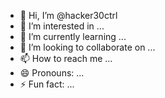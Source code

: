 - 👋 Hi, I’m @hacker30ctrl
- 👀 I’m interested in ...
- 🌱 I’m currently learning ...
- 💞️ I’m looking to collaborate on ...
- 📫 How to reach me ...
- 😄 Pronouns: ...
- ⚡ Fun fact: ...

<!---
hacker30ctrl/hacker30ctrl is a ✨ special ✨ repository because its `README.md` (this file) appears on your GitHub profile.
You can click the Preview link to take a look at your changes.
--->
